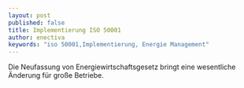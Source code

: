 ```yaml
---
layout: post
published: false
title: Implementierung ISO 50001
author: enectiva
keywords: "iso 50001,Implementierung, Energie Management"
---
```


Die Neufassung von Energiewirtschaftsgesetz bringt eine wesentliche Änderung für große Betriebe.

